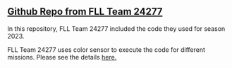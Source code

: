 # 

## [Github Repo from FLL Team 24277](https://github.com/FLL-Team-24277/FLL-Fall-2023-Masterpiece/tree/main)

In this repository, FLL Team 24277 included the code they used for season 2023. 

FLL Team 24277 uses color sensor to execute the code for different missions. 
Please see the details [here.](https://github.com/FLL-Team-24277/FLL-Fall-2023-Masterpiece/blob/52bf25364d82bd6343dc41239131cffa28751b44/master_program.py#L47-L66)


